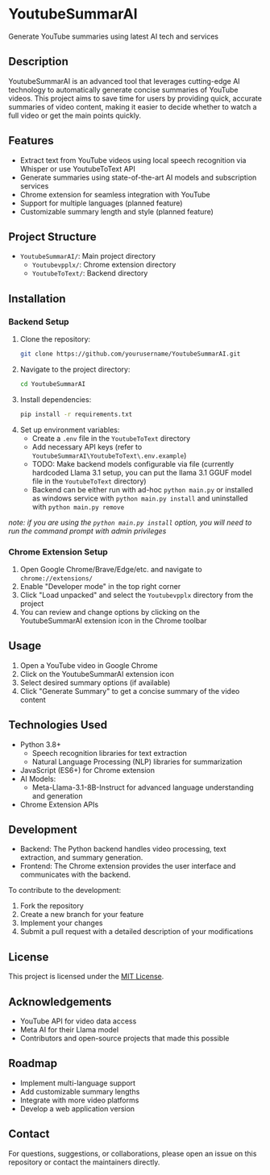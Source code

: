# YoutubeSummarAI

Generate YouTube summaries using latest AI tech and services

## Description

YoutubeSummarAI is an advanced tool that leverages cutting-edge AI technology to automatically generate concise summaries of YouTube videos. This project aims to save time for users by providing quick, accurate summaries of video content, making it easier to decide whether to watch a full video or get the main points quickly.

## Features

- Extract text from YouTube videos using local speech recognition via Whisper or use YoutubeToText API
- Generate summaries using state-of-the-art AI models and subscription services
- Chrome extension for seamless integration with YouTube
- Support for multiple languages (planned feature)
- Customizable summary length and style (planned feature)

## Project Structure

- `YoutubeSummarAI/`: Main project directory
  - `Youtubevpplx/`: Chrome extension directory
  - `YoutubeToText/`: Backend directory

## Installation

### Backend Setup

1. Clone the repository:
   ```bash
   git clone https://github.com/yourusername/YoutubeSummarAI.git
   ```
2. Navigate to the project directory:
   ```bash
   cd YoutubeSummarAI
   ```
3. Install dependencies:
   ```bash
   pip install -r requirements.txt
   ```
4. Set up environment variables:
   - Create a `.env` file in the `YoutubeToText` directory
   - Add necessary API keys  (refer to `YoutubeSummarAI\YoutubeToText\.env.example`)
   - TODO: Make backend models configurable via file (currently hardcoded Llama 3.1 setup, you can put the llama 3.1 GGUF model file in the `YoutubeToText` directory)
   - Backend can be either run with ad-hoc `python main.py` or installed as windows service with `python main.py install` and uninstalled with `python main.py remove`

*note: if you are using the `python main.py install` option, you will need to run the command prompt with admin privileges*

### Chrome Extension Setup

1. Open Google Chrome/Brave/Edge/etc. and navigate to `chrome://extensions/`
2. Enable "Developer mode" in the top right corner
3. Click "Load unpacked" and select the `Youtubevpplx` directory from the project
4. You can review and change options by clicking on the YoutubeSummarAI extension icon in the Chrome toolbar

## Usage

1. Open a YouTube video in Google Chrome
2. Click on the YoutubeSummarAI extension icon
3. Select desired summary options (if available)
4. Click "Generate Summary" to get a concise summary of the video content

## Technologies Used

- Python 3.8+
  - Speech recognition libraries for text extraction
  - Natural Language Processing (NLP) libraries for summarization
- JavaScript (ES6+) for Chrome extension
- AI Models:
  - Meta-Llama-3.1-8B-Instruct for advanced language understanding and generation
- Chrome Extension APIs

## Development

- Backend: The Python backend handles video processing, text extraction, and summary generation.
- Frontend: The Chrome extension provides the user interface and communicates with the backend.

To contribute to the development:
1. Fork the repository
2. Create a new branch for your feature
3. Implement your changes
4. Submit a pull request with a detailed description of your modifications

## License

This project is licensed under the [MIT License](LICENSE).

## Acknowledgements

- YouTube API for video data access
- Meta AI for their Llama model
- Contributors and open-source projects that made this possible

## Roadmap

- Implement multi-language support
- Add customizable summary lengths
- Integrate with more video platforms
- Develop a web application version

## Contact

For questions, suggestions, or collaborations, please open an issue on this repository or contact the maintainers directly.
